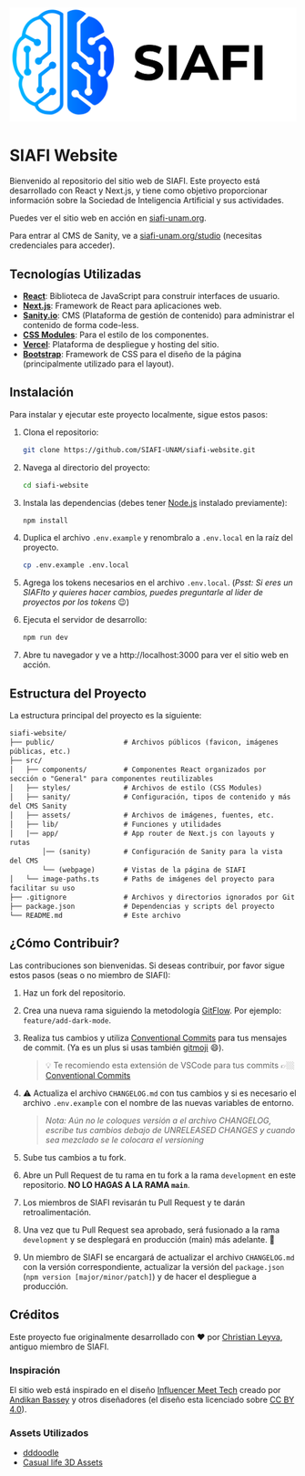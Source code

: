 ![SIAFI Logo](./public/siafi_brand.png)

# SIAFI Website

Bienvenido al repositorio del sitio web de SIAFI. Este proyecto está desarrollado con React y Next.js, y tiene como objetivo proporcionar información sobre la Sociedad de Inteligencia Artificial y sus actividades.

Puedes ver el sitio web en acción en [siafi-unam.org](https://siafi-unam.org).

Para entrar al CMS de Sanity, ve a [siafi-unam.org/studio](https://siafi-unam.org/studio) (necesitas credenciales para acceder).

## Tecnologías Utilizadas

- **[React](https://es.react.dev/)**: Biblioteca de JavaScript para construir interfaces de usuario.
- **[Next.js](https://nextjs.org/)**: Framework de React para aplicaciones web.
- **[Sanity.io](https://www.sanity.io/)**: CMS (Plataforma de gestión de contenido) para administrar el contenido de forma code-less.
- **[CSS Modules](https://github.com/css-modules/css-modules)**: Para el estilo de los componentes.
- **[Vercel](https://vercel.com/)**: Plataforma de despliegue y hosting del sitio.
- **[Bootstrap](https://getbootstrap.com/)**: Framework de CSS para el diseño de la página (principalmente utilizado para el layout).

## Instalación

Para instalar y ejecutar este proyecto localmente, sigue estos pasos:

1. Clona el repositorio:

   ```bash
   git clone https://github.com/SIAFI-UNAM/siafi-website.git
   ```
2. Navega al directorio del proyecto:

    ```bash
    cd siafi-website
    ```
3. Instala las dependencias (debes tener [Node.js](https://nodejs.org/en) instalado previamente):

    ```bash
    npm install
    ```

4. Duplica el archivo `.env.example` y renombralo a `.env.local` en la raíz del proyecto.

    ```bash
    cp .env.example .env.local
    ```

5. Agrega los tokens necesarios en el archivo `.env.local`. (*Psst: Si eres un SIAFIto y quieres hacer cambios, puedes preguntarle al líder de proyectos por los tokens* 😉)

5. Ejecuta el servidor de desarrollo:

    ```bash
    npm run dev
    ```

6. Abre tu navegador y ve a http://localhost:3000 para ver el sitio web en acción.

## Estructura del Proyecto

La estructura principal del proyecto es la siguiente:

```
siafi-website/
├── public/                 # Archivos públicos (favicon, imágenes públicas, etc.)
├── src/
│   ├── components/         # Componentes React organizados por sección o "General" para componentes reutilizables
│   ├── styles/             # Archivos de estilo (CSS Modules)
│   ├── sanity/             # Configuración, tipos de contenido y más del CMS Sanity
│   ├── assets/             # Archivos de imágenes, fuentes, etc.
│   ├── lib/                # Funciones y utilidades
│   |── app/                # App router de Next.js con layouts y rutas
        │── (sanity)        # Configuración de Sanity para la vista del CMS
        └── (webpage)       # Vistas de la página de SIAFI
│   └── image-paths.ts      # Paths de imágenes del proyecto para facilitar su uso
├── .gitignore              # Archivos y directorios ignorados por Git
├── package.json            # Dependencias y scripts del proyecto
└── README.md               # Este archivo
```

## ¿Cómo Contribuir?

Las contribuciones son bienvenidas. Si deseas contribuir, por favor sigue estos pasos (seas o no miembro de SIAFI):

1. Haz un fork del repositorio.
2. Crea una nueva rama siguiendo la metodología [GitFlow](https://gfourmis.co/gitflow-sin-morir-en-el-intento/). Por ejemplo: `feature/add-dark-mode`.
3. Realiza tus cambios y utiliza [Conventional Commits](https://www.conventionalcommits.org/en/v1.0.0/) para tus mensajes de commit. (Ya es un plus si usas también [gitmoji](https://gitmoji.dev/) 😄). 
   
   > 💡 Te recomiendo esta extensión de VSCode para tus commits 👉🏼 [Conventional Commits](https://marketplace.visualstudio.com/items?itemName=vivaxy.vscode-conventional-commits)
4. ⚠️ Actualiza el archivo `CHANGELOG.md` con tus cambios y si es necesario el archivo `.env.example` con el nombre de las nuevas variables de entorno.
    > *Nota: Aún no le coloques versión a el archivo CHANGELOG, escribe tus cambios debajo de UNRELEASED CHANGES y cuando sea mezclado se le colocara el versioning*
5. Sube tus cambios a tu fork.
6. Abre un Pull Request de tu rama en tu fork a la rama `development` en este repositorio. **NO LO HAGAS A LA RAMA `main`**.
7. Los miembros de SIAFI revisarán tu Pull Request y te darán retroalimentación.
8. Una vez que tu Pull Request sea aprobado, será fusionado a la rama `development` y se desplegará en producción (main) más adelante. 🚀
9. Un miembro de SIAFI se encargará de actualizar el archivo `CHANGELOG.md` con la versión correspondiente, actualizar la versión del `package.json` (`npm version [major/minor/patch]`) y de hacer el despliegue a producción.

## Créditos

Este proyecto fue originalmente desarrollado con ❤️ por [Christian Leyva](https://chrisley.dev), antiguo miembro de SIAFI.

### Inspiración

El sitio web está inspirado en el diseño [Influencer Meet Tech](https://www.figma.com/community/file/1110086112339219385/influencer-meet-tech) creado por [Andikan Bassey](https://www.figma.com/@andikan) y otros diseñadores (el diseño esta licenciado sobre [CC BY 4.0](https://creativecommons.org/licenses/by/4.0/)).

### Assets Utilizados
- [dddoodle](https://www.fffuel.co/dddoodle/)
- [Casual life 3D Assets](https://iconos8.es/illustrations/style--3d-casual-life)